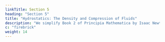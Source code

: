 ```yaml
---
linkTitle: Section 5
heading: "Section 5"
title: "Hydrostatics: The Density and Compression of Fluids"
description: "We simplify Book 2 of Principia Mathematica by Isaac Newton."
c: "firebrick"
weight: 14
---
```

